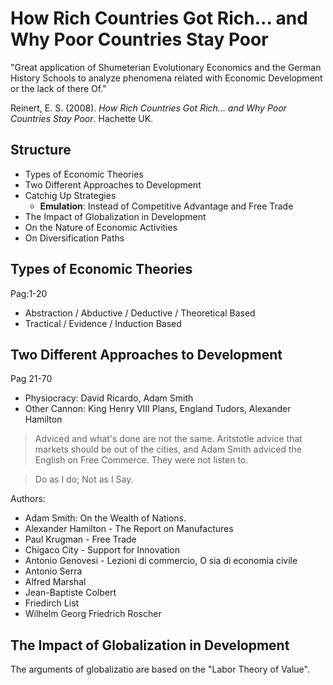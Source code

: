 # How Rich Countries Got Rich... and Why Poor Countries Stay Poor

"Great application of Shumeterian  Evolutionary Economics and the German History Schools to analyze phenomena related with  Economic Development or the lack of there Of."

<div class="csl-entry">Reinert, E. S. (2008). <i>How Rich Countries Got Rich... and Why Poor Countries Stay Poor</i>. Hachette UK.</div>


## Structure

- Types of Economic Theories
- Two Different Approaches to Development
- Catchig Up Strategies
  - **Emulation**: Instead of Competitive Advantage and Free Trade
- The Impact of Globalization in Development
- On the Nature of Economic Activities
- On Diversification Paths

## Types of Economic Theories

Pag:1-20

- Abstraction  / Abductive / Deductive  / Theoretical  Based
- Tractical / Evidence  / Induction Based 

## Two Different Approaches to Development

Pag 21-70

- Physiocracy: David Ricardo, Adam Smith
- Other Cannon: King  Henry VIII Plans, England Tudors, Alexander Hamilton

> Adviced and what's done are not the same. Aritstotle advice that markets should be out of the cities, and Adam Smith adviced the English on Free Commerce. They were not listen to.

> Do as I do; Not as I Say.

Authors:
- Adam Smith: On the Wealth of Nations.
- Alexander Hamilton - The Report on Manufactures
- Paul Krugman - Free Trade
- Chigaco City - Support for Innovation
- Antonio Genovesi - Lezioni di commercio, O sia di economia civile
- Antonio Serra
- Alfred Marshal
- Jean-Baptiste Colbert
- Friedirch List
- Wilhelm Georg Friedrich Roscher 


## The Impact of Globalization in Development

The arguments of globalizatio are based on the "Labor Theory of Value".